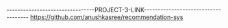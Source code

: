 --------------------------------PROJECT-3-LINK------------------------------------ 
https://github.com/anushkasree/recommendation-sys

